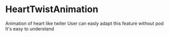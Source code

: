 # HeartTwistAnimation
Animation of heart like twiter
User can easly adapt this feature without pod
It's easy to understand
